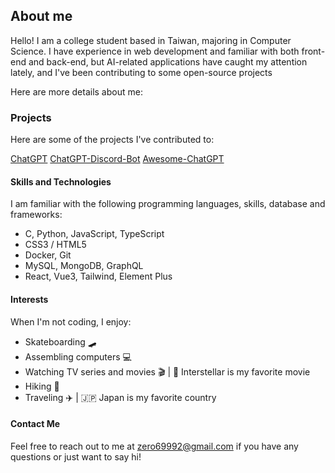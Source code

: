 ## About me
Hello! I am a college student based in Taiwan, majoring in Computer Science. I have experience in web development and familiar with both front-end and back-end, but AI-related applications have caught my attention lately, and I've been contributing to some open-source projects

Here are more details about me:

### Projects
Here are some of the projects I've contributed to:

[ChatGPT](https://github.com/acheong08/ChatGPT)
[ChatGPT-Discord-Bot](https://github.com/Zero6992/chatGPT-discord-bot)
[Awesome-ChatGPT](https://github.com/Zero6992/awesome-chatgpt)

#### Skills and Technologies
I am familiar with the following programming languages, skills, database and frameworks:

* C, Python, JavaScript, TypeScript
* CSS3 / HTML5
* Docker, Git
* MySQL, MongoDB, GraphQL
* React, Vue3, Tailwind, Element Plus

#### Interests
When I'm not coding, I enjoy:

* Skateboarding 🛹
* Assembling computers 💻
* Watching TV series and movies 🎬 | 🌌 Interstellar is my favorite movie
* Hiking 🌄
* Traveling ✈️ | 🇯🇵 Japan is my favorite country

#### Contact Me
Feel free to reach out to me at zero69992@gmail.com if you have any questions or just want to say hi!